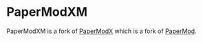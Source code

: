 # PaperModXM

PaperModXM is a fork of [PaperModX](https://github.com/reorx/hugo-PaperModX) which is a fork of [PaperMod](https://github.com/adityatelange/hugo-PaperMod).